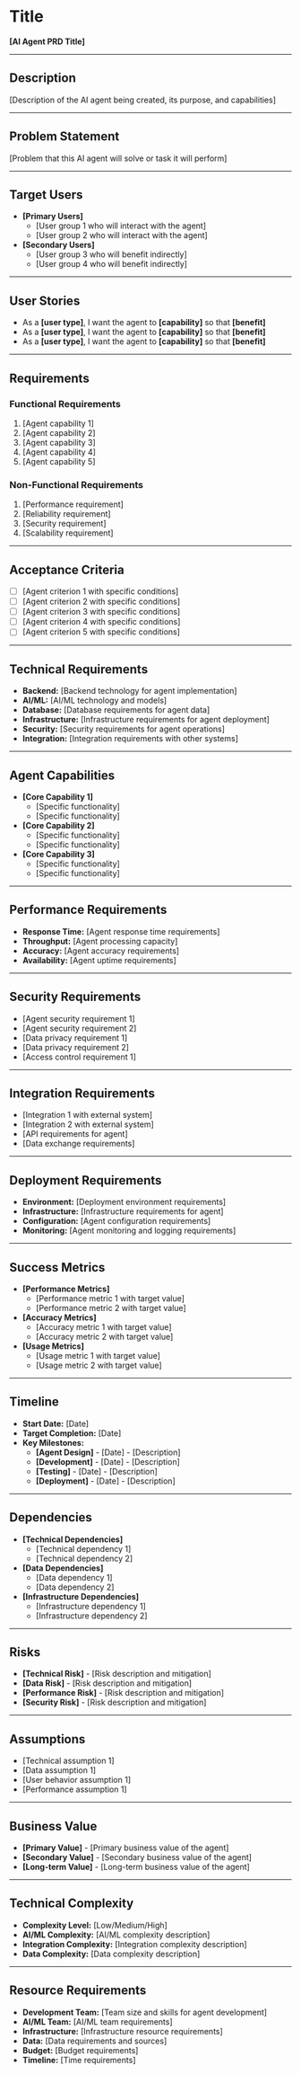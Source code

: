# **Title**

**[AI Agent PRD Title]**

---

## **Description**

[Description of the AI agent being created, its purpose, and capabilities]

---

## **Problem Statement**

[Problem that this AI agent will solve or task it will perform]

---

## **Target Users**

* **[Primary Users]**
  - [User group 1 who will interact with the agent]
  - [User group 2 who will interact with the agent]
* **[Secondary Users]**
  - [User group 3 who will benefit indirectly]
  - [User group 4 who will benefit indirectly]

---

## **User Stories**

* As a **[user type]**, I want the agent to **[capability]** so that **[benefit]**
* As a **[user type]**, I want the agent to **[capability]** so that **[benefit]**
* As a **[user type]**, I want the agent to **[capability]** so that **[benefit]**

---

## **Requirements**

### **Functional Requirements**
1. [Agent capability 1]
2. [Agent capability 2]
3. [Agent capability 3]
4. [Agent capability 4]
5. [Agent capability 5]

### **Non-Functional Requirements**
1. [Performance requirement]
2. [Reliability requirement]
3. [Security requirement]
4. [Scalability requirement]

---

## **Acceptance Criteria**

* [ ] [Agent criterion 1 with specific conditions]
* [ ] [Agent criterion 2 with specific conditions]
* [ ] [Agent criterion 3 with specific conditions]
* [ ] [Agent criterion 4 with specific conditions]
* [ ] [Agent criterion 5 with specific conditions]

---

## **Technical Requirements**

* **Backend:** [Backend technology for agent implementation]
* **AI/ML:** [AI/ML technology and models]
* **Database:** [Database requirements for agent data]
* **Infrastructure:** [Infrastructure requirements for agent deployment]
* **Security:** [Security requirements for agent operations]
* **Integration:** [Integration requirements with other systems]

---

## **Agent Capabilities**

* **[Core Capability 1]**
  - [Specific functionality]
  - [Specific functionality]
* **[Core Capability 2]**
  - [Specific functionality]
  - [Specific functionality]
* **[Core Capability 3]**
  - [Specific functionality]
  - [Specific functionality]

---

## **Performance Requirements**

* **Response Time:** [Agent response time requirements]
* **Throughput:** [Agent processing capacity]
* **Accuracy:** [Agent accuracy requirements]
* **Availability:** [Agent uptime requirements]

---

## **Security Requirements**

* [Agent security requirement 1]
* [Agent security requirement 2]
* [Data privacy requirement 1]
* [Data privacy requirement 2]
* [Access control requirement 1]

---

## **Integration Requirements**

* [Integration 1 with external system]
* [Integration 2 with external system]
* [API requirements for agent]
* [Data exchange requirements]

---

## **Deployment Requirements**

* **Environment:** [Deployment environment requirements]
* **Infrastructure:** [Infrastructure requirements for agent]
* **Configuration:** [Agent configuration requirements]
* **Monitoring:** [Agent monitoring and logging requirements]

---

## **Success Metrics**

* **[Performance Metrics]**
  - [Performance metric 1 with target value]
  - [Performance metric 2 with target value]
* **[Accuracy Metrics]**
  - [Accuracy metric 1 with target value]
  - [Accuracy metric 2 with target value]
* **[Usage Metrics]**
  - [Usage metric 1 with target value]
  - [Usage metric 2 with target value]

---

## **Timeline**

* **Start Date:** [Date]
* **Target Completion:** [Date]
* **Key Milestones:**
  - **[Agent Design]** - [Date] - [Description]
  - **[Development]** - [Date] - [Description]
  - **[Testing]** - [Date] - [Description]
  - **[Deployment]** - [Date] - [Description]

---

## **Dependencies**

* **[Technical Dependencies]**
  - [Technical dependency 1]
  - [Technical dependency 2]
* **[Data Dependencies]**
  - [Data dependency 1]
  - [Data dependency 2]
* **[Infrastructure Dependencies]**
  - [Infrastructure dependency 1]
  - [Infrastructure dependency 2]

---

## **Risks**

* **[Technical Risk]** - [Risk description and mitigation]
* **[Data Risk]** - [Risk description and mitigation]
* **[Performance Risk]** - [Risk description and mitigation]
* **[Security Risk]** - [Risk description and mitigation]

---

## **Assumptions**

* [Technical assumption 1]
* [Data assumption 1]
* [User behavior assumption 1]
* [Performance assumption 1]

---

## **Business Value**

* **[Primary Value]** - [Primary business value of the agent]
* **[Secondary Value]** - [Secondary business value of the agent]
* **[Long-term Value]** - [Long-term business value of the agent]

---

## **Technical Complexity**

* **Complexity Level:** [Low/Medium/High]
* **AI/ML Complexity:** [AI/ML complexity description]
* **Integration Complexity:** [Integration complexity description]
* **Data Complexity:** [Data complexity description]

---

## **Resource Requirements**

* **Development Team:** [Team size and skills for agent development]
* **AI/ML Team:** [AI/ML team requirements]
* **Infrastructure:** [Infrastructure resource requirements]
* **Data:** [Data requirements and sources]
* **Budget:** [Budget requirements]
* **Timeline:** [Time requirements]
